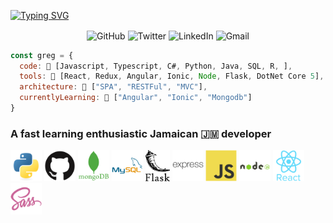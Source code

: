 [![Typing SVG](https://readme-typing-svg.herokuapp.com?font=Architects+Daughter&color=03f4fc&size=30&lines=Hey!+I'm+Gregory!;I'm+a+Web+Developer..;I'm+also+a+Data+Enthisiast)](https://git.io/typing-svg)


<p align="center">
<img align="center" src="https://img.shields.io/github/followers/gregorywoolery?style=social" alt="GitHub" height="20" width="50"  />
<img align="center" src="https://img.shields.io/twitter/follow/wooldon?style=social" alt="Twitter" height="20" width="50"  />
<img align="center" src="https://img.shields.io/badge/-LinkedIn-0077B5?&logo=linkedin&logoColor=white" alt="LinkedIn" height="20" width="50"  />
<img align="center" src="https://img.shields.io/badge/Gmail-%20%20-critical" alt="Gmail" height="20" width="40"  />
</p>

```javascript
const greg = {
  code: 🥂 [Javascript, Typescript, C#, Python, Java, SQL, R, ],
  tools: 🚀 [React, Redux, Angular, Ionic, Node, Flask, DotNet Core 5],
  architecture: 🏡 ["SPA", "RESTFul", "MVC"],
  currentlyLearning: 🔭 ["Angular", "Ionic", "Mongodb"]
}
```

### A fast learning enthusiastic Jamaican 🇯🇲 developer

<p align="left"> 
<img height="50" src="https://github.com/devicons/devicon/blob/9f4f5cdb393299a81125eb5127929ea7bfe42889/icons/python/python-original.svg">
<img height="50" src="https://github.com/devicons/devicon/blob/master/icons/github/github-original.svg">
<img height="50" src="https://github.com/devicons/devicon/blob/master/icons/mongodb/mongodb-plain-wordmark.svg">
<img height="50" src="https://github.com/devicons/devicon/blob/master/icons/mysql/mysql-original-wordmark.svg">
<img height="50" src="https://github.com/Akash-chowrasia/Akash-chowrasia/blob/main/images/flask.svg">
<img height="50" src="https://raw.githubusercontent.com/devicons/devicon/master/icons/express/express-original-wordmark.svg">
<img height="50" src="https://raw.githubusercontent.com/devicons/devicon/master/icons/javascript/javascript-original.svg">
<img height="50" src="https://raw.githubusercontent.com/devicons/devicon/master/icons/nodejs/nodejs-original-wordmark.svg">
<img height="50" src="https://raw.githubusercontent.com/devicons/devicon/master/icons/react/react-original-wordmark.svg">
<img height="50" src="https://raw.githubusercontent.com/devicons/devicon/master/icons/sass/sass-original.svg">  
</p>



